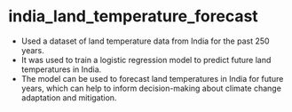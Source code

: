 # india_land_temperature_forecast

* Used a dataset of land temperature data from India for the past 250 years.
* It was used to train a logistic regression model to predict future land temperatures in India.
* The model can be used to forecast land temperatures in India for future years, which can help to inform decision-making about climate change adaptation and mitigation.
